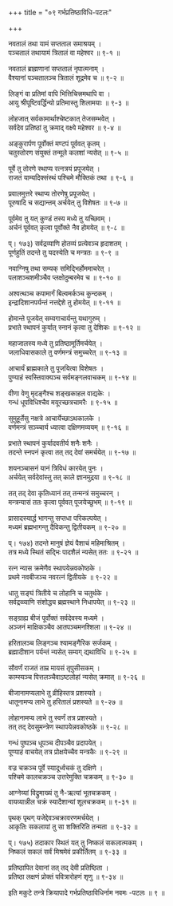 +++
title = "०९ गर्भप्रतिष्ठाविधि-पटलः"

+++

नवतालं तथा यामं सप्तताल समाश्रयम् ।  
पञ्चतालं तथायामं त्रितालं वा महेश्वर ॥ ९-१ ॥  

नवतालं ब्राह्मणानां सप्ततालं नृपात्मनाम् ।  
वैश्यानां पञ्चतालञ्च त्रितालं शूद्रमेव च ॥ ९-२ ॥  

लिङ्गं वा प्रतिमां वापि भित्तिचित्त्रमथापि वा ।  
आयु श्रीपूष्टिवर्द्धिन्यो प्रतिमास्तु शिलामयाः ॥ ९-३ ॥  

लोहजात् सर्वकामार्थाश्चेष्टकात् तेजसम्भवेत् ।  
सर्वदेव प्रतिष्ठां तु क्रमाद् वक्ष्ये महेश्वर ॥ ९-४ ॥  

अङ्कुरार्पण पूर्वोक्तं मण्टपं पूर्ववत् कृतम् ।  
चतुस्तोरण संयुक्तं तन्मूले कलशां न्यसेत् ॥ ९-५ ॥  

पूर्वे तु तोरणे स्थाप्य रत्नत्रयं प्रपूजयेत् ।  
राजतं याम्यदिक्संस्थं पश्चिमे मौक्तिकं तथा ॥ ९-६ ॥  

प्रवालमुत्तरे स्थाप्य तोरणेषु प्रपूजयेत् ।  
पूरुषादि च सद्यान्तम् अर्चयेत् तु विशेषतः ॥ ९-७ ॥  

पूर्वमेव तु यत् कुण्डं तस्य मध्ये तु यच्छिवम् ।  
अर्चनं पूर्ववत् कृत्वा पूर्वोक्ते नैव होमयेत् ॥ ९-८ ॥  

प्। १७३) सर्वद्रव्याणि होतव्यं प्रत्येवञ्च हृदाशतम् ।  
पूर्णहुतिं तदन्ते तु यदस्येति च मन्त्रतः ॥ ९-९ ॥  

नवाग्निषु तथा सम्यक् समिद्भिर्होममाचरेत् ।  
पलाशञ्चशमीञ्चैव प्लक्षोदुम्बरमेव च ॥ ९-१० ॥  

अश्वत्थञ्च कपामार्गं बिल्वमर्कञ्च कुन्दकम् ।  
इन्द्रादिशानपर्यन्तं नत्तद्देशे तु होमयेत् ॥ ९-११ ॥  

होमान्ते पूजयेत् सम्यगाचार्यन्तु यथागुरुम् ।  
प्रभाते स्थापनं कुर्यात् स्नानं कृत्वा तु देशिकः ॥ ९-१२ ॥  

महाजालस्य मध्ये तु प्रतिष्ठामूर्तिमर्चयेत् ।  
जलाधिवासकाले तु वर्णमन्त्रं समुच्चरेत् ॥ ९-१३ ॥  

आचार्यं ब्राह्मकाले तु पूजयित्वा विशेषतः ।  
पुण्याहं स्वस्तिवाक्यञ्च सर्वमङ्गलवाचकम् ॥ ९-१४ ॥  

वीणा वेणु मृदङ्गैश्च शङ्खकाहल वाद्यकेः ।  
गन्धं धूपविधिश्चैव मयूरच्छत्रचामरैः ॥ ९-१५ ॥  

सुमुहूर्तेसु नक्षत्रे आचार्येच्छाऽथकालके ।  
वर्णमन्त्रं सञ्च्चार्य ध्यात्वा दक्षिणमव्ययम् ॥ ९-१६ ॥  

प्रभाते स्थापनं कुर्यादवतीर्य शनैः शनैः ।  
तदन्ते स्नपनं कृत्वा तत् तद् देवां समर्चयेत् ॥ ९-१७ ॥  

शयनञ्चासनं यानं त्रिविधं कारयेत् पुनः ।  
अर्चयेत् सर्वदेवांस्तु तत् काले ज्ञानमुद्रया ॥ ९-१८ ॥  

तत् तद् देवा कृतिध्यानं तत् तन्मन्त्रं समुच्चरन् ।  
मन्त्रन्यासं ततः कृत्वा पूर्ववत् पूजयेच्छुभम् ॥ ९-१९ ॥  

प्रासादस्यार्द्ध भागन्तु सप्तधा परिकल्पयेत् ।  
मध्यमं ब्रह्मभागन्तु दैविकन्तु द्वितीयकम् ॥ ९-२० ॥  

प्। १७४) तदन्ते मानुषं ज्ञेयं पैशाचं महिमाश्रितम् ।  
तत्र मध्ये स्थितं सद्भिः पादशैलं न्यसेत् ततः ॥ ९-२१ ॥  

रत्न न्यास क्रमेणैव स्थापयेन्नवकोष्ठके ।  
प्रथमे नवबीजञ्च नवरत्नं द्वितीयके ॥ ९-२२ ॥  

धातु सङ्घं त्रितीये च लोहानि च चतुर्थके ।  
सर्वद्रव्व्याणि संशोद्ध्य ब्रह्मस्थाने निधापयेत् ॥ ९-२३ ॥  

सङ्ग्राह्य बीजं पूर्वोक्तं सर्वदेवस्य मध्यमे ।  
अञ्जनं माक्षिकञ्चैव आतपञ्चमनश्शिला ॥ ९-२४ ॥  

हरितालञ्च लिङ्गञ्च श्यामङ्गैरिक सर्जकम् ।  
ब्रह्मादीशान पर्यन्तं न्यसेत् सम्यग् द्यथाविधि ॥ ९-२५ ॥  

सौवर्णं राजतं ताम्र मायसं तृपुसीसकम् ।  
काम्स्यञ्च पित्तलञ्चैवाऽष्टलोहां न्यसेत् क्रमात् ॥ ९-२६ ॥  

बीजानामप्यलाभे तु व्रीहिस्तत्र प्रशस्यते ।  
धातूनामप्य लाभे तु हरितालं प्रशस्यते ॥ ९-२७ ॥  

लोहानामप्य लाभे तु स्वर्णं तत्र प्रशस्यते ।  
तत् तद् देवसुमन्त्रेण स्थापयेन्नवकोष्ठके ॥ ९-२८ ॥  

गन्धं पुष्पञ्च धूपञ्च दीपञ्चैव प्रदापयेत् ।  
पूण्याहं वाचयेत् तत्र प्रोक्षयेच्चैव मन्त्रकैः ॥ ९-२९ ॥  

वज्र चक्रञ्च पूर्वे स्यादूर्ध्वचकं तु दक्षिणे ।  
पश्चिमे कालचक्रञ्च उत्तरेमुक्ति चक्रकम् ॥ ९-३० ॥  

आग्नेय्यां विद्रुमाख्यं तु नै-ऋत्यां भूतचक्रकम् ।  
वायव्यान्नील चक्रं स्यादैशान्यां शूलचक्रकम् ॥ ९-३१ ॥  

पृथक् पृथग् यजेद्देवञ्चक्रावरणमर्चयेत् ।  
आकृतिः सकलायां तु सा शक्तिरिति तन्मता ॥ ९-३२ ॥  

प्। १७५) तदाकार स्थितं यत् तु निष्कलं सकलात्मकम् ।  
निष्कलं सकलं सर्वं मिश्रमेवं प्रकीर्तितम् ॥ ९-३३ ॥  

प्रतिष्ठापित देवानां तत् तद् देवी प्रतिष्ठिता ।  
प्रतिष्ठा लक्षणं प्रोक्तं पवित्रारोहणं शृणु ॥ ९-३४ ॥  

इति मकुटे तन्त्रे क्रियापादे गर्भप्रतिष्ठाविधिर्नाम नवमः -पटलः ॥ ९ ॥  